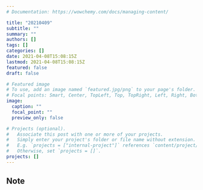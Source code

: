 ```yaml
---
# Documentation: https://wowchemy.com/docs/managing-content/

title: "20210409"
subtitle: ""
summary: ""
authors: []
tags: []
categories: []
date: 2021-04-08T15:08:15Z
lastmod: 2021-04-08T15:08:15Z
featured: false
draft: false

# Featured image
# To use, add an image named `featured.jpg/png` to your page's folder.
# Focal points: Smart, Center, TopLeft, Top, TopRight, Left, Right, BottomLeft, Bottom, BottomRight.
image:
  caption: ""
  focal_point: ""
  preview_only: false

# Projects (optional).
#   Associate this post with one or more of your projects.
#   Simply enter your project's folder or file name without extension.
#   E.g. `projects = ["internal-project"]` references `content/project/deep-learning/index.md`.
#   Otherwise, set `projects = []`.
projects: []
---
```


## Note

